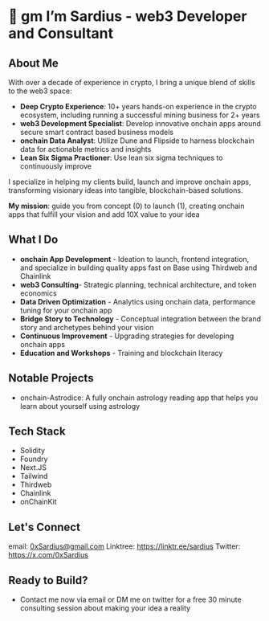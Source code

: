 # 🌅 gm I’m Sardius - web3 Developer and Consultant

## About Me
With over a decade of experience in crypto, I bring a unique blend of skills to the web3 space:

- **Deep Crypto Experience**: 10+ years hands-on experience in the crypto ecosystem, including running a successful mining business for 2+ years
- **web3 Development Specialist**: Develop innovative onchain apps around secure smart contract based business models
- **onchain Data Analyst**: Utilize Dune and Flipside to harness blockchain data for actionable metrics and insights
- **Lean Six Sigma Practioner**: Use lean six sigma techniques to continuously improve

I specialize in helping my clients build, launch and improve onchain apps, transforming visionary ideas into tangible, blockchain-based solutions.

**My mission**: guide you from concept (0) to launch (1), creating onchain apps that fulfill your vision and add 10X value to your idea

## What I Do
- **onchain App Development** - Ideation to launch, frontend integration, and specialize in building quality apps fast on Base using Thirdweb and Chainlink
- **web3 Consulting**- Strategic planning, technical architecture, and token economics
- **Data Driven Optimization** - Analytics using onchain data, performance tuning for your onchain app
- **Bridge Story to Technology** - Conceptual integration between the brand story and archetypes behind your vision
- **Continuous Improvement** - Upgrading strategies for developing onchain apps
- **Education and Workshops** - Training and blockchain literacy 

## Notable Projects
- onchain-Astrodice: A fully onchain astrology reading app that helps you learn about yourself using astrology 

## Tech Stack
- Solidity
- Foundry
- Next.JS
- Tailwind
- Thirdweb
- Chainlink
- onChainKit

## Let's Connect
email: 0xSardius@gmail.com
Linktree: https://linktr.ee/sardius
Twitter: https://x.com/0xSardius

## Ready to Build?
- Contact me now via email or DM me on twitter for a free 30 minute consulting session about making your idea a reality
<!---
0xSardius/0xSardius is a ✨ special ✨ repository because its `README.md` (this file) appears on your GitHub profile.
You can click the Preview link to take a look at your changes.
--->
